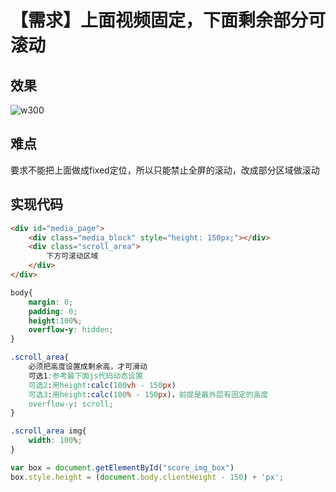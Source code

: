 # 【需求】上面视频固定，下面剩余部分可滚动

## 效果

![w300](20221116_140520948.png "20221116_140520948")

## 难点
要求不能把上面做成fixed定位，所以只能禁止全屏的滚动，改成部分区域做滚动

## 实现代码
```html
<div id="media_page">
    <div class="media_block" style="height: 150px;"></div>
    <div class="scroll_area">
        下方可滚动区域
    </div>
</div>
```

```css
body{
    margin: 0;
    padding: 0;
    height:100%;
    overflow-y: hidden;
}

.scroll_area{
    必须把高度设置成剩余高，才可滑动
    可选1:参考最下面js代码动态设置
    可选2:用height:calc(100vh - 150px)
    可选3:用height:calc(100% - 150px)，前提是最外层有固定的高度
    overflow-y: scroll;
}

.scroll_area img{
    width: 100%;
}

```

```js
var box = document.getElementById("score_img_box")
box.style.height = (document.body.clientHeight - 150) + 'px';
```